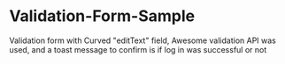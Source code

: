 # Validation-Form-Sample
Validation form with Curved "editText" field, Awesome validation API was used, and a  toast message to confirm is if log in was successful or not
